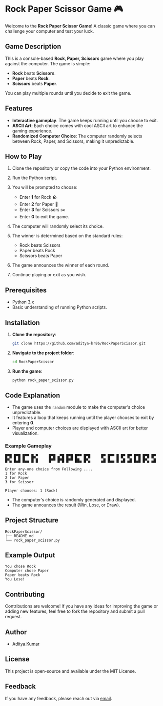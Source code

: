 # Rock Paper Scissor Game 🎮

Welcome to the **Rock Paper Scissor Game**! A classic game where you can challenge your computer and test your luck.

## Game Description

This is a console-based **Rock, Paper, Scissors** game where you play against the computer. The game is simple:

- **Rock** beats **Scissors**.
- **Paper** beats **Rock**.
- **Scissors** beats **Paper**.

You can play multiple rounds until you decide to exit the game.

## Features

- **Interactive gameplay**: The game keeps running until you choose to exit.
- **ASCII Art**: Each choice comes with cool ASCII art to enhance the gaming experience.
- **Randomized Computer Choice**: The computer randomly selects between Rock, Paper, and Scissors, making it unpredictable.

## How to Play

1. Clone the repository or copy the code into your Python environment.
2. Run the Python script.
3. You will be prompted to choose:
   - Enter **1** for Rock 🪨
   - Enter **2** for Paper 📄
   - Enter **3** for Scissors ✂️
   - Enter **0** to exit the game.

4. The computer will randomly select its choice.
5. The winner is determined based on the standard rules:
   - Rock beats Scissors
   - Paper beats Rock
   - Scissors beats Paper
6. The game announces the winner of each round.
7. Continue playing or exit as you wish.

## Prerequisites

- Python 3.x
- Basic understanding of running Python scripts.

## Installation

1. **Clone the repository**:
   ```bash
   git clone https://github.com/aditya-kr86/RockPaperScissor.git
   ```

2. **Navigate to the project folder**:
   ```bash
   cd RockPaperScissor
   ```

3. **Run the game**:
   ```bash
   python rock_paper_scissor.py
   ```

## Code Explanation

- The game uses the `random` module to make the computer's choice unpredictable.
- It features a loop that keeps running until the player chooses to exit by entering **0**.
- Player and computer choices are displayed with ASCII art for better visualization.

### Example Gameplay

```
█▀█ █▀█ █▀▀ █▄▀     █▀█ ▄▀█ █▀█ █▀▀ █▀█     █▀ █▀▀ █ █▀ █▀ █▀█ █▀█ █▀
█▀▄ █▄█ █▄▄ █ █     █▀▀ █▀█ █▀▀ ██▄ █▀▄     ▄█ █▄▄ █ ▄█ ▄█ █▄█ █▀▄ ▄█

Enter any-one choice from Following ....
1 for Rock
2 for Paper
3 for Scissor

Player chooses: 1 (Rock)
```
- The computer's choice is randomly generated and displayed.
- The game announces the result (Win, Lose, or Draw).

## Project Structure

```
RockPaperScissor/
├── README.md
└── rock_paper_scissor.py
```

## Example Output

```text
You chose Rock
Computer chose Paper
Paper beats Rock
You Lose!
```

## Contributing

Contributions are welcome! If you have any ideas for improving the game or adding new features, feel free to fork the repository and submit a pull request.

## Author

- [Aditya Kumar](https://github.com/aditya-kr86)

## License

This project is open-source and available under the MIT License.

## Feedback

If you have any feedback, please reach out via [email](mailto:adityakumargupta082003@gmail.com).
